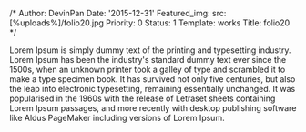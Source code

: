 /*
Author: DevinPan
Date: '2015-12-31'
Featured_img:
  src: [%uploads%]/folio20.jpg
Priority: 0
Status: 1
Template: works
Title: folio20
*/
<p>Lorem Ipsum is simply dummy text of the printing and typesetting industry. Lorem Ipsum has been the industry's standard dummy text ever since the 1500s, when an unknown printer took a galley of type and scrambled it to make a type specimen book. It has survived not only five centuries, but also the leap into electronic typesetting, remaining essentially unchanged. It was popularised in the 1960s with the release of Letraset sheets containing Lorem Ipsum passages, and more recently with desktop publishing software like Aldus PageMaker including versions of Lorem Ipsum.</p>